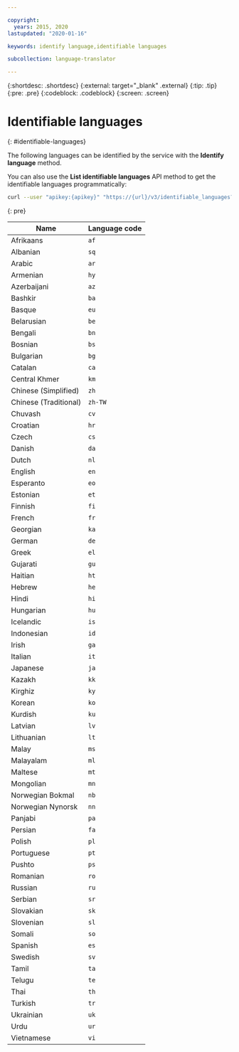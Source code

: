 ```yaml
---

copyright:
  years: 2015, 2020
lastupdated: "2020-01-16"

keywords: identify language,identifiable languages

subcollection: language-translator

---
```


{:shortdesc: .shortdesc}
{:external: target="_blank" .external}
{:tip: .tip}
{:pre: .pre}
{:codeblock: .codeblock}
{:screen: .screen}

# Identifiable languages
{: #identifiable-languages}

The following languages can be identified by the service with the **Identify language** method.

You can also use the **List identifiable languages** API method to get the identifiable languages programmatically:

```sh
curl --user "apikey:{apikey}" "https://{url}/v3/identifiable_languages?version=2018-05-01"
```
{: pre}

<table>
 <thead>
  <th>
   Name
  </th>
  <th>
   Language code
  </th>
  <tbody>
   <tr>
    <td>
     Afrikaans
    </td>
    <td>
     <code>af</code>
    </td>
   </tr>
   <tr>
    <td>
     Albanian
    </td>
    <td>
     <code>sq</code>
    </td>
   </tr>
   <tr>
    <td>
     Arabic
    </td>
    <td>
     <code>ar</code>
    </td>
   </tr>
   <tr>
    <td>
     Armenian
    </td>
    <td>
     <code>hy</code>
    </td>
   </tr>
   <tr>
    <td>
     Azerbaijani
    </td>
    <td>
     <code>az</code>
    </td>
   </tr>
   <tr>
    <td>
     Bashkir
    </td>
    <td>
     <code>ba</code>
    </td>
   </tr>
   <tr>
    <td>
     Basque
    </td>
    <td>
     <code>eu</code>
    </td>
   </tr>
   <tr>
    <td>
     Belarusian
    </td>
    <td>
     <code>be</code>
    </td>
   </tr>
   <tr>
    <td>
     Bengali
    </td>
    <td>
     <code>bn</code>
    </td>
   </tr>
   <tr>
    <td>
     Bosnian
    </td>
    <td>
     <code>bs</code>
    </td>
   </tr>
   <tr>
    <td>
     Bulgarian
    </td>
    <td>
     <code>bg</code>
    </td>
   </tr>
   <tr>
    <td>
     Catalan
    </td>
    <td>
     <code>ca</code>
    </td>
   </tr>
   <tr>
    <td>
     Central Khmer
    </td>
    <td>
     <code>km</code>
    </td>
   </tr>
   <tr>
    <td>
     Chinese (Simplified)
    </td>
    <td>
     <code>zh</code>
    </td>
   </tr>
   <tr>
    <td>
     Chinese (Traditional)
    </td>
    <td>
     <code>zh-TW</code>
    </td>
   </tr>
   <tr>
    <td>
     Chuvash
    </td>
    <td>
     <code>cv</code>
    </td>
   </tr>
   <tr>
    <td>
     Croatian
    </td>
    <td>
     <code>hr</code>
    </td>
   </tr>
   <tr>
    <td>
     Czech
    </td>
    <td>
     <code>cs</code>
    </td>
   </tr>
   <tr>
    <td>
     Danish
    </td>
    <td>
     <code>da</code>
    </td>
   </tr>
   <tr>
    <td>
     Dutch
    </td>
    <td>
     <code>nl</code>
    </td>
   </tr>
   <tr>
    <td>
     English
    </td>
    <td>
     <code>en</code>
    </td>
   </tr>
   <tr>
    <td>
     Esperanto
    </td>
    <td>
     <code>eo</code>
    </td>
   </tr>
   <tr>
    <td>
     Estonian
    </td>
    <td>
     <code>et</code>
    </td>
   </tr>
   <tr>
    <td>
     Finnish
    </td>
    <td>
     <code>fi</code>
    </td>
   </tr>
   <tr>
    <td>
     French
    </td>
    <td>
     <code>fr</code>
    </td>
   </tr>
   <tr>
    <td>
     Georgian
    </td>
    <td>
     <code>ka</code>
    </td>
   </tr>
   <tr>
    <td>
     German
    </td>
    <td>
     <code>de</code>
    </td>
   </tr>
   <tr>
    <td>
     Greek
    </td>
    <td>
     <code>el</code>
    </td>
   </tr>
   <tr>
    <td>
     Gujarati
    </td>
    <td>
     <code>gu</code>
    </td>
   </tr>
   <tr>
    <td>
     Haitian
    </td>
    <td>
     <code>ht</code>
    </td>
   </tr>
   <tr>
    <td>
     Hebrew
    </td>
    <td>
     <code>he</code>
    </td>
   </tr>
   <tr>
    <td>
     Hindi
    </td>
    <td>
     <code>hi</code>
    </td>
   </tr>
   <tr>
    <td>
     Hungarian
    </td>
    <td>
     <code>hu</code>
    </td>
   </tr>
   <tr>
    <td>
     Icelandic
    </td>
    <td>
     <code>is</code>
    </td>
   </tr>
   <tr>
    <td>
     Indonesian
    </td>
    <td>
     <code>id</code>
    </td>
   </tr>
   <tr>
    <td>
     Irish
    </td>
    <td>
     <code>ga</code>
    </td>
   </tr>
   <tr>
    <td>
     Italian
    </td>
    <td>
     <code>it</code>
    </td>
   </tr>
   <tr>
    <td>
     Japanese
    </td>
    <td>
     <code>ja</code>
    </td>
   </tr>
   <tr>
    <td>
     Kazakh
    </td>
    <td>
     <code>kk</code>
    </td>
   </tr>
   <tr>
    <td>
     Kirghiz
    </td>
    <td>
     <code>ky</code>
    </td>
   </tr>
   <tr>
    <td>
     Korean
    </td>
    <td>
     <code>ko</code>
    </td>
   </tr>
   <tr>
    <td>
     Kurdish
    </td>
    <td>
     <code>ku</code>
    </td>
   </tr>
   <tr>
    <td>
     Latvian
    </td>
    <td>
     <code>lv</code>
    </td>
   </tr>
   <tr>
    <td>
     Lithuanian
    </td>
    <td>
     <code>lt</code>
    </td>
   </tr>
   <tr>
    <td>
     Malay
    </td>
    <td>
     <code>ms</code>
    </td>
   </tr>
   <tr>
    <td>
     Malayalam
    </td>
    <td>
     <code>ml</code>
    </td>
   </tr>
   <tr>
    <td>
     Maltese
    </td>
    <td>
     <code>mt</code>
    </td>
   </tr>
   <tr>
    <td>
     Mongolian
    </td>
    <td>
     <code>mn</code>
    </td>
   </tr>
   <tr>
    <td>
     Norwegian Bokmal
    </td>
    <td>
     <code>nb</code>
    </td>
   </tr>
   <tr>
    <td>
     Norwegian Nynorsk
    </td>
    <td>
     <code>nn</code>
    </td>
   </tr>
   <tr>
    <td>
     Panjabi
    </td>
    <td>
     <code>pa</code>
    </td>
   </tr>
   <tr>
    <td>
     Persian
    </td>
    <td>
     <code>fa</code>
    </td>
   </tr>
   <tr>
    <td>
     Polish
    </td>
    <td>
     <code>pl</code>
    </td>
   </tr>
   <tr>
    <td>
     Portuguese
    </td>
    <td>
     <code>pt</code>
    </td>
   </tr>
   <tr>
    <td>
     Pushto
    </td>
    <td>
     <code>ps</code>
    </td>
   </tr>
   <tr>
    <td>
     Romanian
    </td>
    <td>
     <code>ro</code>
    </td>
   </tr>
   <tr>
    <td>
     Russian
    </td>
    <td>
     <code>ru</code>
    </td>
   </tr>
   <tr>
    <td>
     Serbian
    </td>
    <td>
     <code>sr</code>
    </td>
   </tr>
   <tr>
    <td>
     Slovakian
    </td>
    <td>
     <code>sk</code>
    </td>
   </tr>
   <tr>
    <td>
     Slovenian
    </td>
    <td>
     <code>sl</code>
    </td>
   </tr>
   <tr>
    <td>
     Somali
    </td>
    <td>
     <code>so</code>
    </td>
   </tr>
   <tr>
    <td>
     Spanish
    </td>
    <td>
     <code>es</code>
    </td>
   </tr>
   <tr>
    <td>
     Swedish
    </td>
    <td>
     <code>sv</code>
    </td>
   </tr>
   <tr>
    <td>
     Tamil
    </td>
    <td>
     <code>ta</code>
    </td>
   </tr>
   <tr>
    <td>
     Telugu
    </td>
    <td>
     <code>te</code>
    </td>
   </tr>
   <tr>
    <td>
     Thai
    </td>
    <td>
     <code>th</code>
    </td>
   </tr>
   <tr>
    <td>
     Turkish
    </td>
    <td>
     <code>tr</code>
    </td>
   </tr>
   <tr>
    <td>
     Ukrainian
    </td>
    <td>
     <code>uk</code>
    </td>
   </tr>
   <tr>
    <td>
     Urdu
    </td>
    <td>
     <code>ur</code>
    </td>
   </tr>
   <tr>
    <td>
     Vietnamese
    </td>
    <td>
     <code>vi</code>
    </td>
   </tr>
  </tbody>
 </thead>
</table>
